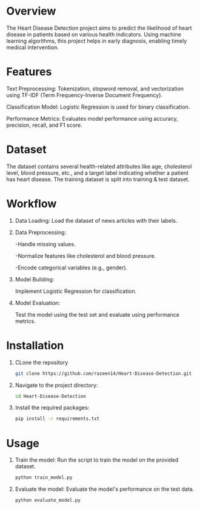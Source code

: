 # Overview
The Heart Disease Detection project aims to predict the likelihood of heart disease in patients based on various health indicators. Using machine learning algorithms, this project helps in early diagnosis, enabling timely medical intervention.
# Features
Text Preprocessing: Tokenization, stopword removal, and vectorization using TF-IDF (Term Frequency-Inverse Document Frequency).

Classification Model: Logistic Regression is used for binary classification.

Performance Metrics: Evaluates model performance using accuracy, precision, recall, and F1 score.

# Dataset
The dataset contains several health-related attributes like age, cholesterol level, blood pressure, etc., and a target label indicating whether a patient has heart disease. The training dataset is split into training & test dataset.

# Workflow
1. Data Loading: Load the dataset of news articles with their labels.
   
2. Data Preprocessing:
   
   -Handle missing values.
   
   -Normalize features like cholesterol and blood pressure.
   
   -Encode categorical variables (e.g., gender).

3. Model Building:
   
   Implement Logistic Regression for classification.

4. Model Evaluation:
   
   Test the model using the test set and evaluate using performance metrics.

# Installation

1. CLone the repository
   ```bash
   git clone https://github.com/razeen14/Heart-Disease-Detection.git
   ```
   
2. Navigate to the project directory:
   ```bash
   cd Heart-Disease-Detection
   ```
   
3. Install the required packages:
   ```bash
   pip install -r requirements.txt
   ```
   
# Usage

1. Train the model: Run the script to train the model on the provided dataset.
   ```bash
   python train_model.py
   ```

2. Evaluate the model: Evaluate the model's performance on the test data.
   ```bash
   python evaluate_model.py
   ```


